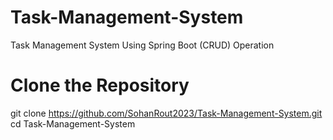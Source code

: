 # Task-Management-System
Task Management System Using Spring Boot (CRUD) Operation
# Clone the Repository
git clone https://github.com/SohanRout2023/Task-Management-System.git
cd Task-Management-System
